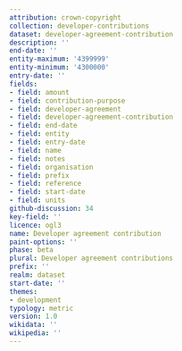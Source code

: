 ```yaml
---
attribution: crown-copyright
collection: developer-contributions
dataset: developer-agreement-contribution
description: ''
end-date: ''
entity-maximum: '4399999'
entity-minimum: '4300000'
entry-date: ''
fields:
- field: amount
- field: contribution-purpose
- field: developer-agreement
- field: developer-agreement-contribution
- field: end-date
- field: entity
- field: entry-date
- field: name
- field: notes
- field: organisation
- field: prefix
- field: reference
- field: start-date
- field: units
github-discussion: 34
key-field: ''
licence: ogl3
name: Developer agreement contribution
paint-options: ''
phase: beta
plural: Developer agreement contributions
prefix: ''
realm: dataset
start-date: ''
themes:
- development
typology: metric
version: 1.0
wikidata: ''
wikipedia: ''
---
```

